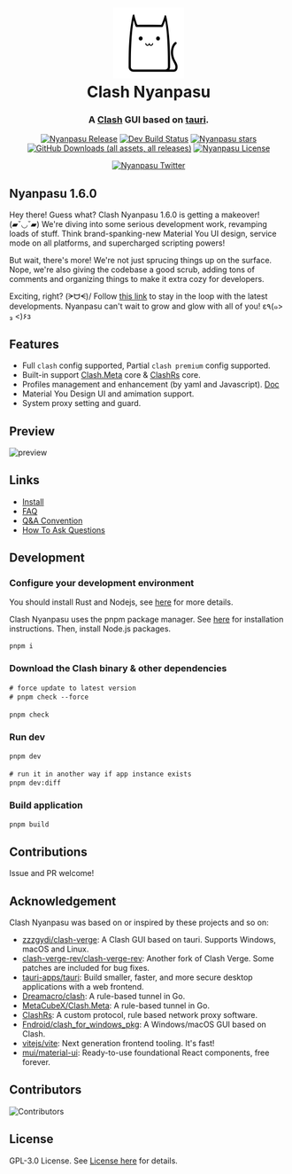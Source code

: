 <h1 align="center">
  <img src="./frontend/nyanpasu/src/assets/image/logo.png" alt="Clash" width="128" />
  <br>
  Clash Nyanpasu
  <br>
</h1>

<h3 align="center">
A <a href="https://github.com/Dreamacro/clash">Clash</a> GUI based on <a href="https://github.com/tauri-apps/tauri">tauri</a>.
</h3>

<p align="center">
  <a href="https://github.com/LibNyanpasu/clash-nyanpasu/releases/latest"><img src="https://img.shields.io/github/v/release/LibNyanpasu/clash-nyanpasu?style=flat-square" alt="Nyanpasu Release" /></a>
  <a href="https://github.com/LibNyanpasu/clash-nyanpasu/releases/pre-release"><img src="https://img.shields.io/github/actions/workflow/status/LibNyanpasu/clash-nyanpasu/dev.yaml?style=flat-square" alt="Dev Build Status" /></a>
  <a href="https://github.com/LibNyanpasu/clash-nyanpasu/stargazers"><img src="https://img.shields.io/github/stars/LibNyanpasu/clash-nyanpasu?style=flat-square" alt="Nyanpasu stars" /></a>
  <a href="https://github.com/LibNyanpasu/clash-nyanpasu/releases/latest"><img src="https://img.shields.io/github/downloads/LibNyanpasu/clash-nyanpasu/total?style=flat-square" alt="GitHub Downloads (all assets, all releases)" /></a>
  <a href="https://github.com/LibNyanpasu/clash-nyanpasu/blob/main/LICENSE"><img src="https://img.shields.io/github/license/LibNyanpasu/clash-nyanpasu?style=flat-square" alt="Nyanpasu License" /></a>
</p>

<p align="center">
  <a href="https://twitter.com/ClashNyanpasu"><img src="https://img.shields.io/twitter/follow/ClashNyanpasu?style=flat-square" alt="Nyanpasu Twitter" /></a>
</p>

## Nyanpasu 1.6.0

Hey there! Guess what? Clash Nyanpasu 1.6.0 is getting a makeover! (▰˘◡˘▰) We're diving into some serious development work, revamping loads of stuff. Think brand-spanking-new Material You UI design, service mode on all platforms, and supercharged scripting powers!

But wait, there's more! We're not just sprucing things up on the surface. Nope, we're also giving the codebase a good scrub, adding tons of comments and organizing things to make it extra cozy for developers.

Exciting, right? (ᗒᗨᗕ)/ Follow [this link](https://t.me/keikolog) to stay in the loop with the latest developments. Nyanpasu can't wait to grow and glow with all of you! ε٩(๑> ₃ <)۶з

## Features

- Full `clash` config supported, Partial `clash premium` config supported.
- Built-in support [Clash.Meta](https://github.com/MetaCubeX/mihomo) core & [ClashRs](https://github.com/Watfaq/clash-rs) core.
- Profiles management and enhancement (by yaml and Javascript). [Doc](https://nyanpasu.elaina.moe/tutorial/proxy-chain.html)
- Material You Design UI and amimation support.
- System proxy setting and guard.

## Preview

![preview](./docs/preview.gif)

## Links

- [Install](https://nyanpasu.elaina.moe/tutorial/install.html)
- [FAQ](https://nyanpasu.elaina.moe/others/faq.html)
- [Q&A Convention](https://nyanpasu.elaina.moe/others/issues.html)
- [How To Ask Questions](https://nyanpasu.elaina.moe/others/how-to-ask.html)

## Development

### Configure your development environment

You should install Rust and Nodejs, see [here](https://tauri.app/v1/guides/getting-started/prerequisites) for more details.

Clash Nyanpasu uses the pnpm package manager. See [here](https://pnpm.io/installation) for installation instructions. Then, install Node.js packages.

```shell
pnpm i
```

### Download the Clash binary & other dependencies

```shell
# force update to latest version
# pnpm check --force

pnpm check
```

### Run dev

```shell
pnpm dev

# run it in another way if app instance exists
pnpm dev:diff
```

### Build application

```shell
pnpm build
```

## Contributions

Issue and PR welcome!

## Acknowledgement

Clash Nyanpasu was based on or inspired by these projects and so on:

- [zzzgydi/clash-verge](https://github.com/zzzgydi/clash-verge): A Clash GUI based on tauri. Supports Windows, macOS and Linux.
- [clash-verge-rev/clash-verge-rev](https://github.com/clash-verge-rev/clash-verge-rev): Another fork of Clash Verge. Some patches are included for bug fixes.
- [tauri-apps/tauri](https://github.com/tauri-apps/tauri): Build smaller, faster, and more secure desktop applications with a web frontend.
- [Dreamacro/clash](https://github.com/Dreamacro/clash): A rule-based tunnel in Go.
- [MetaCubeX/Clash.Meta](https://github.com/MetaCubeX/mihomo): A rule-based tunnel in Go.
- [ClashRs](https://github.com/Watfaq/clash-rs): A custom protocol, rule based network proxy software.
- [Fndroid/clash_for_windows_pkg](https://github.com/Fndroid/clash_for_windows_pkg): A Windows/macOS GUI based on Clash.
- [vitejs/vite](https://github.com/vitejs/vite): Next generation frontend tooling. It's fast!
- [mui/material-ui](https://github.com/mui/material-ui): Ready-to-use foundational React components, free forever.

## Contributors

![Contributors](https://contrib.rocks/image?repo=LibNyanpasu/clash-nyanpasu)

## License

GPL-3.0 License. See [License here](./LICENSE) for details.
